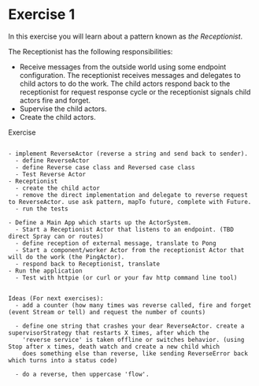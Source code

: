 Exercise 1
==========

In this exercise you will learn about a pattern known as *the Receptionist*.

The Receptionist has the following responsibilities:

- Receive messages from the outside world using some endpoint configuration. The receptionist receives messages and
delegates to child actors to do the work. The child actors respond back to the receptionist for request response cycle or
the receptionist signals child actors fire and forget.
- Supervise the child actors.
- Create the child actors.


Exercise
~~~~~~~~

- implement ReverseActor (reverse a string and send back to sender).
  - define ReverseActor
  - define Reverse case class and Reversed case class
  - Test Reverse Actor
- Receptionist
  - create the child actor
  - remove the direct implementation and delegate to reverse request to ReverseActor. use ask pattern, mapTo future, complete with Future.
  - run the tests

- Define a Main App which starts up the ActorSystem.
  - Start a Receptionist Actor that listens to an endpoint. (TBD direct Spray can or routes)
  - define reception of external message, translate to Pong
  - Start a component/worker Actor from the receptionist Actor that will do the work (the PingActor).
  - respond back to Receptionist, translate
- Run the application
  - Test with httpie (or curl or your fav http command line tool)


Ideas (For next exercises):
  - add a counter (how many times was reverse called, fire and forget (event Stream or tell) and request the number of counts)

  - define one string that crashes your dear ReverseActor. create a supervisorStrategy that restarts X times, after which the
    'reverse service' is taken offline or switches behavior. (using Stop after x times, death watch and create a new child which
    does something else than reverse, like sending ReverseError back which turns into a status code)

  - do a reverse, then uppercase 'flow'.
